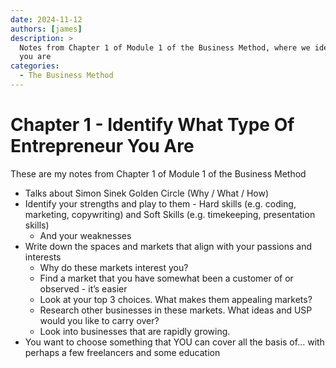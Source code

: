 ```yaml
---
date: 2024-11-12
authors: [james]
description: >
  Notes from Chapter 1 of Module 1 of the Business Method, where we identify what type of entrepreneur
  you are
categories:
  - The Business Method
---
```


# Chapter 1 - Identify What Type Of Entrepreneur You Are

These are my notes from Chapter 1 of Module 1 of the Business Method

<!-- more -->

- Talks about Simon Sinek Golden Circle (Why / What / How)
- Identify your strengths and play to them - Hard skills (e.g. coding, marketing, copywriting) and Soft Skills (e.g. timekeeping, presentation skills)
    - And your weaknesses
- Write down the spaces and markets that align with your passions and interests
    - Why do these markets interest you?
    - Find a market that you have somewhat been a customer of or observed - it’s easier
    - Look at your top 3 choices. What makes them appealing markets?
    - Research other businesses in these markets. What ideas and USP would you like to carry over?
    - Look into businesses that are rapidly growing.
- You want to choose something that YOU can cover all the basis of… with perhaps a few freelancers and some education

